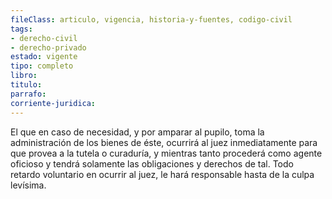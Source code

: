 ```yaml
---
fileClass: articulo, vigencia, historia-y-fuentes, codigo-civil
tags:
- derecho-civil
- derecho-privado
estado: vigente
tipo: completo
libro:
titulo:
parrafo:
corriente-juridica:
---
```

El que en caso de necesidad, y por amparar al pupilo, toma la administración de los bienes de éste, ocurrirá al juez inmediatamente para que provea a la tutela o curaduría, y mientras tanto procederá como agente oficioso y tendrá solamente las obligaciones y derechos de tal. Todo retardo voluntario en ocurrir al juez, le hará responsable hasta de la culpa levísima.